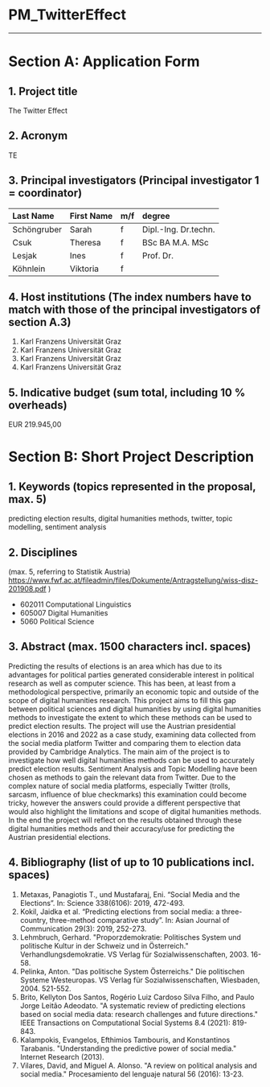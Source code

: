 # PM_TwitterEffect
---
# Section A: Application Form 
## 1. Project title 
The Twitter Effect
## 2. Acronym 
TE
## 3. Principal investigators (Principal investigator 1 = coordinator) 


| Last Name     | First Name    | m/f  | degree |
|:--------------|:--------------|:-----|:-------------------|
| Schöngruber   | Sarah		    | f    |Dipl.-Ing. Dr.techn.|
| Csuk	        | Theresa       | f    |BSc BA M.A. MSc 	|
| Lesjak	    | Ines	        | f    |Prof. Dr. 			|
| Köhnlein	    | Viktoria      | f    | 					|

## 4. Host institutions (The index numbers have to match with those of the principal investigators of section A.3) 
1. Karl Franzens Universität Graz
2. Karl Franzens Universität Graz
3. Karl Franzens Universität Graz
4. Karl Franzens Universität Graz

## 5. Indicative budget (sum total, including 10 % overheads) 
EUR 219.945,00

# Section B: Short Project Description 
## 1. Keywords (topics represented in the proposal, max. 5) 
predicting election results, digital humanities methods, twitter, topic modelling, sentiment analysis
## 2. Disciplines 
 (max. 5, referring to Statistik Austria) https://www.fwf.ac.at/fileadmin/files/Dokumente/Antragstellung/wiss-disz-201908.pdf ) 

* 602011 Computational Linguistics
* 605007 Digital Humanities
* 5060 Political Science

## 3. Abstract (max. 1500 characters incl. spaces) 
Predicting the results of elections is an area which has due to its advantages for political parties generated considerable interest in political research as well as computer science. This has been, at least from a methodological perspective, primarily an economic topic and outside of the scope of digital humanities research. This project aims to fill this gap between political sciences and digital humanities by using digital humanities methods to investigate the extent to which these methods can be used to predict election results. The project will use the Austrian presidential elections in 2016 and 2022 as a case study, examining data collected from the social media platform Twitter and comparing them to election data provided by Cambridge Analytics. The main aim of the project is to investigate how well digital humanities methods can be used to accurately predict election results. Sentiment Analysis and Topic Modelling have been chosen as methods to gain the relevant data from Twitter. Due to the complex nature of social media platforms, especially Twitter (trolls, sarcasm, influence of blue checkmarks) this examination could become tricky, however the answers could provide a different perspective that would also highlight the limitations and scope of digital humanities methods. In the end the project will reflect on the results obtained through these digital humanities methods and their accuracy/use for predicting the Austrian presidential elections.

## 4. Bibliography (list of up to 10 publications incl. spaces) 
1.  Metaxas, Panagiotis T., und Mustafaraj, Eni. “Social Media and the Elections”. In: Science 338(6106): 2019, 472-493.
2. 	Kokil, Jaidka et al. “Predicting elections from social media: a three-country, three-method comparative study”. In: Asian Journal of Communication 29(3): 2019, 252-273.
3. 	Lehmbruch, Gerhard. "Proporzdemokratie: Politisches System und politische Kultur in der Schweiz und in Österreich." Verhandlungsdemokratie. VS Verlag für Sozialwissenschaften, 2003. 16-58.
4. 	Pelinka, Anton. "Das politische System Österreichs." Die politischen Systeme Westeuropas. VS Verlag für Sozialwissenschaften, Wiesbaden, 2004. 521-552.
5. 	Brito, Kellyton Dos Santos, Rogério Luiz Cardoso Silva Filho, and Paulo Jorge Leitão Adeodato. "A systematic review of predicting elections based on social media data: research challenges and future directions." IEEE Transactions on Computational Social Systems 8.4 (2021): 819-843.
6. 	Kalampokis, Evangelos, Efthimios Tambouris, and Konstantinos Tarabanis. "Understanding the predictive power of social media." Internet Research (2013).
7. 	Vilares, David, and Miguel A. Alonso. "A review on political analysis and social media." Procesamiento del lenguaje natural 56 (2016): 13-23.

